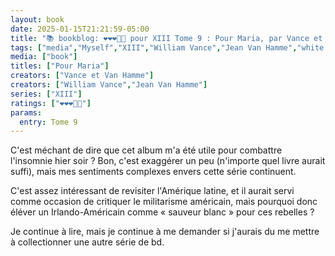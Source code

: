 ```yaml
---
layout: book
date: 2025-01-15T21:21:59-05:00
title: "📚 bookblog: ❤️❤️❤️🖤🖤 pour XIII Tome 9 : Pour Maria, par Vance et Van Hamme"
tags: ["media","Myself","XIII","William Vance","Jean Van Hamme","white savior","bd","comics"]
media: ["book"]
titles: ["Pour Maria"]
creators: ["Vance et Van Hamme"]
creators: ["William Vance","Jean Van Hamme"]
series: ["XIII"]
ratings: ["❤️❤️❤️🖤🖤"]
params:
  entry: Tome 9
---
```


C'est méchant de dire que cet album m'a été utile pour combattre l'insomnie hier soir ? Bon, c'est exaggérer un peu (n'importe quel livre aurait suffi), mais mes sentiments complexes envers cette série continuent.

C'est assez intéressant de revisiter l'Amérique latine, et il aurait servi comme occasion de critiquer le militarisme américain, mais pourquoi donc éléver un Irlando-Américain comme « sauveur blanc » pour ces rebelles ?

Je continue à lire, mais je continue à me demander si j'aurais du me mettre à collectionner une autre série de bd.
